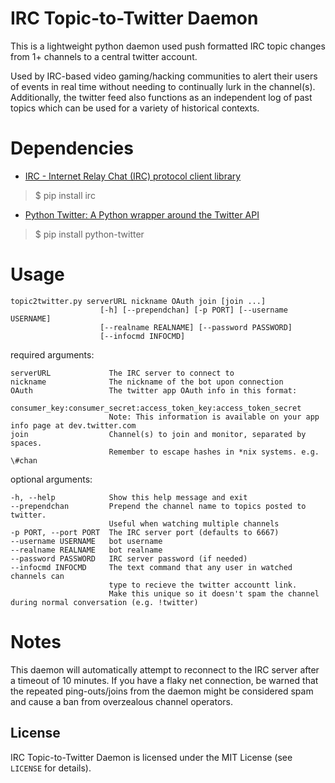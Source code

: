 IRC Topic-to-Twitter Daemon
====================================

This is a lightweight python daemon used push formatted IRC topic changes from 1+ channels to a central twitter account. 

Used by IRC-based video gaming/hacking communities to alert their users of events in real time without needing to continually lurk in the channel(s). Additionally, the twitter feed also functions as an independent log of past topics which can be used for a variety of historical contexts.

Dependencies
====

 * [IRC - Internet Relay Chat (IRC) protocol client library](https://bitbucket.org/jaraco/irc)
>$ pip install irc

 * [Python Twitter: A Python wrapper around the Twitter API](https://code.google.com/p/python-twitter/)
>$ pip install python-twitter

Usage
====

    topic2twitter.py serverURL nickname OAuth join [join ...]
                        [-h] [--prependchan] [-p PORT] [--username USERNAME]
                        [--realname REALNAME] [--password PASSWORD]
                        [--infocmd INFOCMD]

required arguments:

    serverURL             The IRC server to connect to
    nickname              The nickname of the bot upon connection
    OAuth                 The twitter app OAuth info in this format: 
                          consumer_key:consumer_secret:access_token_key:access_token_secret
                          Note: This information is available on your app info page at dev.twitter.com
    join                  Channel(s) to join and monitor, separated by spaces.
                          Remember to escape hashes in *nix systems. e.g. \#chan

optional arguments:

    -h, --help            Show this help message and exit
    --prependchan         Prepend the channel name to topics posted to twitter.
                          Useful when watching multiple channels
    -p PORT, --port PORT  The IRC server port (defaults to 6667)
    --username USERNAME   bot username
    --realname REALNAME   bot realname
    --password PASSWORD   IRC server password (if needed)
    --infocmd INFOCMD     The text command that any user in watched channels can
                          type to recieve the twitter accountt link.
                          Make this unique so it doesn't spam the channel during normal conversation (e.g. !twitter)

                        
 
Notes
====
This daemon will automatically attempt to reconnect to the IRC server after a timeout of 10 minutes. If you have a flaky net connection, be warned that the repeated ping-outs/joins from the daemon might be considered spam and cause a ban from overzealous channel operators.
 
License
-------

IRC Topic-to-Twitter Daemon is licensed under the MIT License (see `LICENSE` for details).
